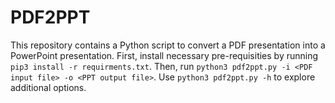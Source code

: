 # PDF2PPT

This repository contains a Python script to convert a PDF presentation into a PowerPoint presentation. 
First, install necessary pre-requisities by running `pip3 install -r requirments.txt`.
Then, run `python3 pdf2ppt.py -i <PDF input file> -o <PPT output file>`.
Use `python3 pdf2ppt.py -h` to explore additional options.
